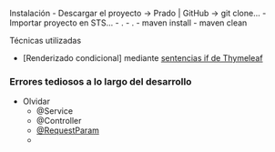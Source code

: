 Instalación
	- Descargar el proyecto -> Prado | GitHub -> git clone...
	- Importar proyecto en STS...
	- .
		- .
			- maven install
			- maven clean

Técnicas utilizadas
- [Renderizado condicional] mediante [sentencias if de Thymeleaf](https://stackoverflow.com/questions/13494078/how-to-do-if-else-in-thymeleaf)

### Errores tediosos a lo largo del desarrollo
- Olvidar
	- @Service
	- @Controller
	- [@RequestParam](https://www.baeldung.com/spring-request-param)
	- 